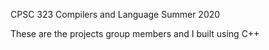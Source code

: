 CPSC 323 Compilers and Language Summer 2020

These are the projects group members and I built using C++
